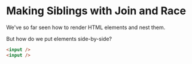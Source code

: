 # Making Siblings with Join and Race

We've so far seen how to render HTML elements and nest them.

But how do we put elements side-by-side?

```html
<input />
<input />
```